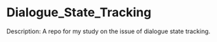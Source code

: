 # Dialogue_State_Tracking
Description: A repo for my study on the issue of  dialogue state tracking.
